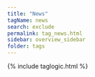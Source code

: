 ```yaml
---
title: "News"
tagName: news
search: exclude
permalink: tag_news.html
sidebar: overview_sidebar
folder: tags
---
```

{% include taglogic.html %}



